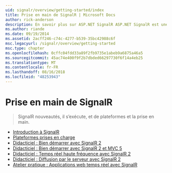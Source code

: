 ```yaml
---
uid: signalr/overview/getting-started/index
title: Prise en main de SignalR | Microsoft Docs
author: rick-anderson
description: En savoir plus sur ASP.NET SignalR ASP.NET SignalR est une nouvelle bibliothèque pour les développeurs ASP.NET qui facilite le développement des fonctionnalités web en temps réel. SignalR permet bi...
ms.author: riande
ms.date: 09/19/2014
ms.assetid: 2acff246-c74c-4277-b539-35bc42988c6f
msc.legacyurl: /signalr/overview/getting-started
msc.type: chapter
ms.openlocfilehash: 0cffc04fdd33a89f2fb9735e1abeb9a6875a46a5
ms.sourcegitcommit: 45ac74e400f9f2b7dbded66297730f6f14a4eb25
ms.translationtype: MT
ms.contentlocale: fr-FR
ms.lasthandoff: 08/16/2018
ms.locfileid: "48253943"
---
```

<a name="signalr-getting-started"></a>Prise en main de SignalR
====================
> SignalR nouveautés, il s’exécute, et de plateformes et la prise en main.


- [Introduction à SignalR](introduction-to-signalr.md)
- [Plateformes prises en charge](supported-platforms.md)
- [Didacticiel : Bien démarrer avec SignalR 2](tutorial-getting-started-with-signalr.md)
- [Didacticiel : Bien démarrer avec SignalR 2 et MVC 5](tutorial-getting-started-with-signalr-and-mvc.md)
- [Didacticiel : Temps réel haute fréquence avec SignalR 2](tutorial-high-frequency-realtime-with-signalr.md)
- [Didacticiel : Diffusion par le serveur avec SignalR 2](tutorial-server-broadcast-with-signalr.md)
- [Atelier pratique : Applications web temps réel avec SignalR](real-time-web-applications-with-signalr.md)

